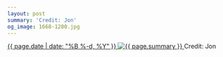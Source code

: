 ```yaml
---
layout: post
summary: 'Credit: Jon'
og_image: 1668-1280.jpg
---
```


<p>
 <time>
  <a href="/1668">
   {{ page.date | date: "%B %-d, %Y" }}
  </a>
 </time>
 <a href="/1668">
  <img alt="{{ page.summary }}" sizes="(min-width: 700px) 50vw, calc(100vw - 2rem)" src="{{ site.assets_url }}/1668-640.jpg" srcset="{{ site.assets_url }}/1668-320.jpg 320w, {{ site.assets_url }}/1668-640.jpg 640w, {{ site.assets_url }}/1668-960.jpg 960w, {{ site.assets_url }}/1668-1280.jpg 1280w"/>
 </a>
 <span>
  Credit: Jon
 </span>
</p>
